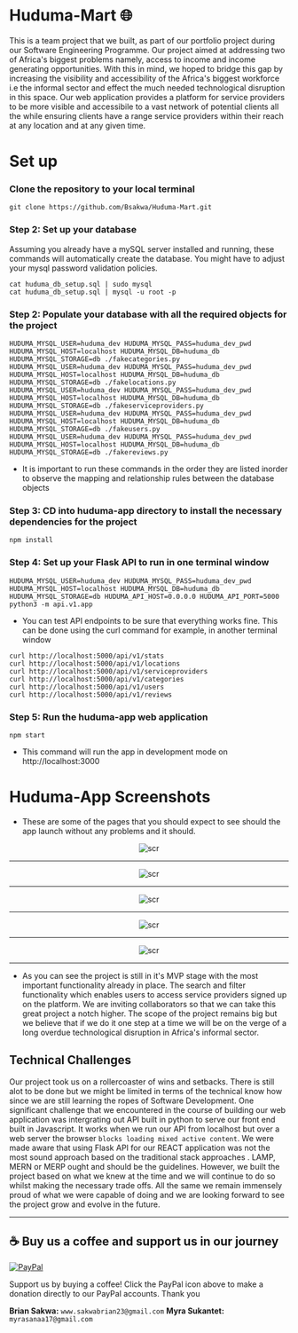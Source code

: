 # Huduma-Mart :globe_with_meridians:

This is a team project that we built, as part of our portfolio project during our Software Engineering Programme. Our project aimed at addressing two of Africa's biggest problems namely, access to income and income generating opportunities. With this in mind, we hoped to bridge this gap by increasing the visibility and accessibility of the Africa's biggest workforce i.e the informal sector and effect the much needed technological disruption in this space. Our web application provides a platform for service providers to be more visible and accessibile to a vast network of potential clients all the while ensuring clients have a range service providers within their reach at any location and at any given time.

# Set up

### Clone the repository to your local terminal
```
git clone https://github.com/Bsakwa/Huduma-Mart.git
```

### Step 2: Set up your database

Assuming you already have a mySQL server installed and running, these commands will automatically create
the database. You might have to adjust your mysql password validation policies. 

```
cat huduma_db_setup.sql | sudo mysql 
cat huduma_db_setup.sql | mysql -u root -p
```

### Step 2: Populate your database with all the required objects for the project
```
HUDUMA_MYSQL_USER=huduma_dev HUDUMA_MYSQL_PASS=huduma_dev_pwd HUDUMA_MYSQL_HOST=localhost HUDUMA_MYSQL_DB=huduma_db HUDUMA_MYSQL_STORAGE=db ./fakecategories.py
HUDUMA_MYSQL_USER=huduma_dev HUDUMA_MYSQL_PASS=huduma_dev_pwd HUDUMA_MYSQL_HOST=localhost HUDUMA_MYSQL_DB=huduma_db HUDUMA_MYSQL_STORAGE=db ./fakelocations.py
HUDUMA_MYSQL_USER=huduma_dev HUDUMA_MYSQL_PASS=huduma_dev_pwd HUDUMA_MYSQL_HOST=localhost HUDUMA_MYSQL_DB=huduma_db HUDUMA_MYSQL_STORAGE=db ./fakeserviceproviders.py
HUDUMA_MYSQL_USER=huduma_dev HUDUMA_MYSQL_PASS=huduma_dev_pwd HUDUMA_MYSQL_HOST=localhost HUDUMA_MYSQL_DB=huduma_db HUDUMA_MYSQL_STORAGE=db ./fakeusers.py
HUDUMA_MYSQL_USER=huduma_dev HUDUMA_MYSQL_PASS=huduma_dev_pwd HUDUMA_MYSQL_HOST=localhost HUDUMA_MYSQL_DB=huduma_db HUDUMA_MYSQL_STORAGE=db ./fakereviews.py
```
* It is important to run these commands in the order they are listed inorder to observe the mapping and relationship rules between the database objects

### Step 3: CD into huduma-app directory to install the necessary dependencies for the project
```
npm install
```

### Step 4: Set up your Flask API to run in one terminal window
```
HUDUMA_MYSQL_USER=huduma_dev HUDUMA_MYSQL_PASS=huduma_dev_pwd HUDUMA_MYSQL_HOST=localhost HUDUMA_MYSQL_DB=huduma_db HUDUMA_MYSQL_STORAGE=db HUDUMA_API_HOST=0.0.0.0 HUDUMA_API_PORT=5000 python3 -m api.v1.app
```

* You can test API endpoints to be sure that everything works fine. This can be done using the curl command for example, in another terminal window
```
curl http://localhost:5000/api/v1/stats
curl http://localhost:5000/api/v1/locations
curl http://localhost:5000/api/v1/serviceproviders
curl http://localhost:5000/api/v1/categories
curl http://localhost:5000/api/v1/users
curl http://localhost:5000/api/v1/reviews
```

### Step 5: Run the huduma-app web application
```
npm start
```
* This command will run the app in development mode on http://localhost:3000

# Huduma-App Screenshots

* These are some of the pages that you should expect to see should the app launch without any problems and it should.

<p align="center">
  <img src="https://github.com/Bsakwa/Huduma-Mart/blob/main/assets/sc1.png"
       alt="scr">
</p>

---

<p align="center">
  <img src="https://github.com/Bsakwa/Huduma-Mart/blob/main/assets/sc2.png"
       alt="scr">
</p>

---

<p align="center">
  <img src="https://github.com/Bsakwa/Huduma-Mart/blob/main/assets/sc3.png"
       alt="scr">
</p>

---
<p align="center">
  <img src="https://github.com/Bsakwa/Huduma-Mart/blob/main/assets/sc4.png"
       alt="scr">
</p>

---
<p align="center">
  <img src="https://github.com/Bsakwa/Huduma-Mart/blob/main/assets/sc5.png"
       alt="scr">
</p>

---

* As you can see the project is still in it's MVP stage with the most important functionality already in place. The search and filter functionality which enables users to access service providers signed up on the platform. We are inviting collaborators so that we can take this great project a notch higher. The scope of the project remains big but we believe that if we do it one step at a time we will be on the verge of a long overdue technological disruption in Africa's informal sector. 

## Technical Challenges

Our project took us on a rollercoaster of wins and setbacks. There is still alot to be done but we might be limited in terms of the technical know how since we are still learning the ropes of Software Development. One significant challenge that we encountered in the course of building our web application was intergrating out API built in python to serve our front end built in Javascript. It works when we run our API from localhost but over a web server the browser `blocks loading mixed active content`. We were made aware that using Flask API for our REACT application was not the most sound approach based on the traditional stack approaches . LAMP, MERN or MERP ought and should be the guidelines. However, we built the project based on what we knew at the time and we will continue to do so whilst making the necessary trade offs. All the same we remain immensely proud of what we were capable of doing and we are looking forward to see the project grow and evolve in the future.


---
## :coffee: Buy us a coffee and support us in our journey

[![PayPal](https://img.shields.io/badge/Donate-PayPal-blue.svg)](https://www.paypal.com/donate/?hosted_button_id=WTJ7G8WQJZKKW)

Support us by buying a coffee! Click the PayPal icon above to make a donation directly to our PayPal accounts. Thank you

**Brian Sakwa:** `www.sakwabrian23@gmail.com`
**Myra Sukantet:** `myrasanaa17@gmail.com`
